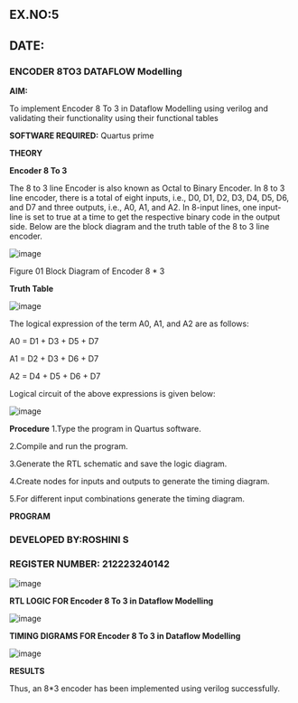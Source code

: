 ## EX.NO:5
## DATE:

### ENCODER 8TO3 DATAFLOW Modelling

**AIM:**

To implement  Encoder 8 To 3 in Dataflow Modelling using verilog and validating their functionality using their functional tables

**SOFTWARE REQUIRED:** Quartus prime

**THEORY**

**Encoder 8 To 3**

The 8 to 3 line Encoder is also known as Octal to Binary Encoder. In 8 to 3 line encoder, there is a total of eight inputs, i.e., D0, D1, D2, D3, D4, D5, D6, and D7 and three outputs, i.e., A0, A1, and A2. In 8-input lines, one input-line is set to true at a time to get the respective binary code in the output side. Below are the block diagram and the truth table of the 8 to 3 line encoder.

![image](https://github.com/naavaneetha/ENCODER8TO3DATAFLOW/assets/154305477/0bc242c1-eb9e-4c47-afe5-30428470efc3)

Figure 01  Block Diagram of Encoder 8 * 3

**Truth Table**

![image](https://github.com/naavaneetha/ENCODER8TO3DATAFLOW/assets/154305477/35496b14-ae6e-4cd1-9abd-d6736b576575)

The logical expression of the term A0, A1, and A2 are as follows:

A0 = D1 + D3 + D5 + D7

A1 = D2 + D3 + D6 + D7

A2 = D4 + D5 + D6 + D7

Logical circuit of the above expressions is given below:

![image](https://github.com/naavaneetha/ENCODER8TO3DATAFLOW/assets/154305477/95acaee6-c873-4c75-89eb-ef09fb158053)


**Procedure**
1.Type the program in Quartus software.  

2.Compile and run the program.  

3.Generate the RTL schematic and save the logic diagram.  

4.Create nodes for inputs and outputs to generate the timing diagram.  

5.For different input combinations generate the timing diagram.  


**PROGRAM**

### DEVELOPED BY:ROSHINI S
### REGISTER NUMBER: 212223240142


![image](https://github.com/Roshini2201/ENCODER8TO3DATAFLOW/assets/154105318/1661a684-aa83-42de-bdee-ddc7b032060e)


**RTL LOGIC FOR Encoder 8 To 3 in Dataflow Modelling**

![image](https://github.com/Roshini2201/ENCODER8TO3DATAFLOW/assets/154105318/f9a6b527-b9bb-4f7b-8cff-30938ffbbf91)


**TIMING DIGRAMS FOR Encoder 8 To 3 in Dataflow Modelling**

![image](https://github.com/Roshini2201/ENCODER8TO3DATAFLOW/assets/154105318/92b067e5-5af2-4043-adf0-39f757c03d05)


**RESULTS**

Thus, an 8*3 encoder has been implemented using verilog successfully.




